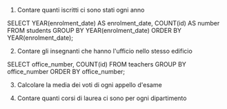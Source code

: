 1. Contare quanti iscritti ci sono stati ogni anno

SELECT YEAR(enrolment_date) AS enrolment_date, COUNT(id) AS number
FROM students
GROUP BY YEAR(enrolment_date)
ORDER BY YEAR(enrolment_date);

2. Contare gli insegnanti che hanno l'ufficio nello stesso edificio

SELECT office_number, COUNT(id)
FROM teachers
GROUP BY office_number
ORDER BY office_number;

3. Calcolare la media dei voti di ogni appello d'esame



4. Contare quanti corsi di laurea ci sono per ogni dipartimento

